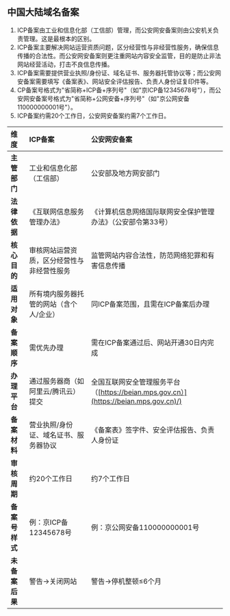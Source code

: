 ## 中国大陆域名备案

1. ICP备案由工业和信息化部（工信部）管理，而公安网安备案则由公安机关负责管理。这是最根本的区别。
2. ICP备案主要解决网站运营资质问题，区分经营性与非经营性服务，确保信息传播的合法性。而公安网安备案则更注重网站内容安全监管，目的是防止非法网站经营活动，打击不良信息传播。
3. ICP备案需要提供营业执照/身份证、域名证书、服务器托管协议等；而公安网安备案需要填写《备案表》、网站安全评估报告、负责人身份证复印件等。
4. CP备案号格式为"省简称+ICP备+序列号"（如"京ICP备12345678号"），而公安网安备案号格式为"省简称+公网安备+序列号"（如"京公网安备110000000001号"）。
5. ICP备案约需20个工作日，公安网安备案约需7个工作日。



| **维度**       | **ICP备案**                                | **公安网安备案**                                             |
| :------------- | :----------------------------------------- | :----------------------------------------------------------- |
| **主管部门**   | 工业和信息化部（工信部）                   | 公安部及地方网安部门                                         |
| **法律依据**   | 《互联网信息服务管理办法》                 | 《计算机信息网络国际联网安全保护管理办法》（公安部令第33号） |
| **核心目的**   | 审核网站运营资质，区分经营性与非经营性服务 | 监管网站内容合法性，防范网络犯罪和有害信息传播               |
| **适用对象**   | 所有境内服务器托管的网站（含个人/企业）    | 同ICP备案范围，且需在ICP备案后办理                           |
| **备案顺序**   | 需优先办理                                 | 需在ICP备案通过后、网站开通30日内完成                        |
| **办理平台**   | 通过服务器商（如阿里云/腾讯云）提交        | 全国互联网安全管理服务平台（[https://beian.mps.gov.cn）](https://beian.mps.gov.cn)/) |
| **备案材料**   | 营业执照/身份证、域名证书、服务器协议      | 《备案表》签字件、安全评估报告、负责人身份证                 |
| **审核周期**   | 约20个工作日                               | 约7个工作日                                                  |
| **备案号样式** | 例：京ICP备12345678号                      | 例：京公网安备110000000001号                                 |
| **未备案后果** | 警告→关闭网站                              | 警告→停机整顿≤6个月                                          |